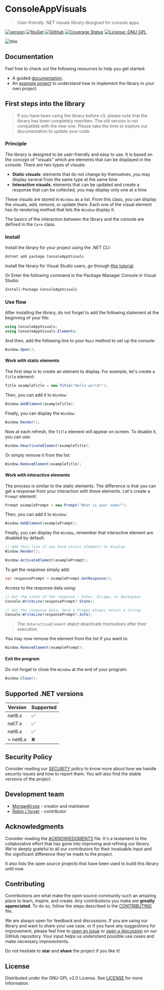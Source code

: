 # ConsoleAppVisuals

> User-friendly .NET visuals library designed for console apps.

[![version](https://img.shields.io/nuget/v/ConsoleAppVisuals.svg?label=version)](https://www.nuget.org/packages/ConsoleAppVisuals/) [![NuGet](https://img.shields.io/nuget/dt/ConsoleAppVisuals.svg)](https://www.nuget.org/packages/ConsoleAppVisuals/) [![GitHub](https://img.shields.io/github/stars/MorganKryze/consoleappvisuals.svg?style=flat&logo=github&colorB=yellow&label=stars)](https://github.com/MorganKryze/ConsoleAppVisuals) [![Coverage Status](https://coveralls.io/repos/github/MorganKryze/ConsoleAppVisuals/badge.svg?branch=main)](https://coveralls.io/github/MorganKryze/ConsoleAppVisuals?branch=main) [![License: GNU GPL](https://img.shields.io/badge/License-GPL_v2.0-orange.svg)](https://github.com/MorganKryze/ConsoleAppVisuals/blob/main/LICENSE.md)

![title](https://raw.githubusercontent.com/MorganKryze/ConsoleAppVisuals/main/docs/assets/vid/gif/presentation.gif)

## Documentation

Feel free to check out the following resources to help you get started:

- A guided [documentation](https://morgankryze.github.io/ConsoleAppVisuals/).
- An [example project](https://github.com/MorganKryze/ConsoleAppVisuals/blob/main/example/) to understand how to implement the library in your own project.

## First steps into the library

> If you have been using the library before v3, please note that the library has been completely rewritten. The old version is not compatible with the new one. Please take the time to explore our documentation to update your code.

### Principle

The library is designed to be user-friendly and easy to use. It is based on the concept of "visuals" which are elements that can be displayed in the console. There are two types of visuals:

- **Static visuals**: elements that do not change by themselves, you may display several from the same type at the same time
- **Interactive visuals**: elements that can be updated and create a response that can be collected, you may display only one at a time

These visuals are stored in `Window` as a list. From this class, you can display the visuals, add, remove, or update them. Each one of the visual element has its rendering method that lets the `Window` display it.

The basics of the interaction between the library and the console are defined in the `Core` class.

### Install

Install the library for your project using the .NET CLI:

```bash
dotnet add package ConsoleAppVisuals
```

Install the library for Visual Studio users, go through [this tutorial](https://www.youtube.com/watch?v=IprbRazS3b8).

Or Enter the following command in the Package Manager Console in Visual Studio:

```bash
Install-Package ConsoleAppVisuals
```

### Use flow

After installing the library, do not forget to add the following statement at the beginning of your file:

```csharp
using ConsoleAppVisuals;
using ConsoleAppVisuals.Elements;
```

And then, add the following line to your `Main` method to set up the console:

```csharp
Window.Open();
```

#### Work with static elements

The first step is to create an element to display. For example, let's create a `Title` element:

```csharp
Title exampleTitle = new Title("Hello world!");
```

Then, you can add it to `Window`:

```csharp
Window.AddElement(exampleTitle);
```

Finally, you can display the `Window`:

```csharp
Window.Render();
```

Now at each refresh, the `Title` element will appear on screen. To disable it, you can use:

```csharp
Window.DeactivateElement(exampleTitle);
```

Or simply remove it from the list:

```csharp
Window.RemoveElement(exampleTitle);
```

#### Work with interactive elements

The process is similar to the static elements. The difference is that you can get a response from your interaction with these elements. Let's create a `Prompt` element:

```csharp
Prompt examplePrompt = new Prompt("What is your name?");
```

Then, you can add it to `Window`:

```csharp
Window.AddElement(examplePrompt);
```

Finally, you can display the `Window`, remember that interactive element are disabled by default:

```csharp
// Add this line if you have static elements to display
Window.Render();

Window.ActivateElement(examplePrompt);
```

To get the response simply add:

```csharp
var responsePrompt = examplePrompt.GetResponse();
```

Access to the response data using:

```csharp
// Get the state of the response : Enter, Escape, or Backspace
Console.WriteLine(responsePrompt?.State);

// Get the response data, here a Prompt always return a string
Console.WriteLine(responsePrompt?.Info);
```

> The `InteractiveElement` object deactivate themselves after their execution.

You may now remove the element from the list if you want to:

```csharp
Window.RemoveElement(examplePrompt);
```

#### Exit the program

Do not forget to close the `Window` at the end of your program:

```csharp
Window.Close();
```

## Supported .NET versions

| Version  | Supported          |
| -------- | ------------------ |
| net8.x   | :white_check_mark: |
| net7.x   | :white_check_mark: |
| net6.x   | :white_check_mark: |
| < net6.x | :x:                |

## Security Policy

Consider reading our [SECURITY](https://github.com/MorganKryze/ConsoleAppVisuals/blob/main/.github/SECURITY.md) policy to know more about how we handle security issues and how to report them. You will also find the stable versions of the project.

## Development team

- [MorganKryze](https://github.com/MorganKryze) - creator and maintainer
- [Robin L'hyver](https://github.com/robinmoon2) - contributor

## Acknowledgments

Consider reading the [ACKNOWlEDGMENTS](https://github.com/MorganKryze/ConsoleAppVisuals/blob/main/.github/ACKNOWLEDGMENTS.md) file. It's a testament to the collaborative effort that has gone into improving and refining our library. We're deeply grateful to all our contributors for their invaluable input and the significant difference they've made to the project.

It also lists the open source projects that have been used to build this library until now.

## Contributing

Contributions are what make the open source community such an amazing place to learn, inspire, and create. Any contributions you make are **greatly appreciated**. To do so, follow the steps described in the [CONTRIBUTING](https://github.com/MorganKryze/ConsoleAppVisuals/blob/main/.github/CONTRIBUTING.md) file.

We are always open for feedback and discussions. If you are using our library and want to share your use case, or if you have any suggestions for improvement, please feel free to [open an issue](https://github.com/MorganKryze/ConsoleAppVisuals/issues) or [open a discussion](https://github.com/MorganKryze/ConsoleAppVisuals/discussions) on our GitHub repository. Your input helps us understand possible use cases and make necessary improvements.

Do not hesitate to **star** and **share** the project if you like it!

## License

Distributed under the GNU GPL v2.0 License. See [LICENSE](https://github.com/MorganKryze/ConsoleAppVisuals/blob/main/LICENSE.md) for more information.
